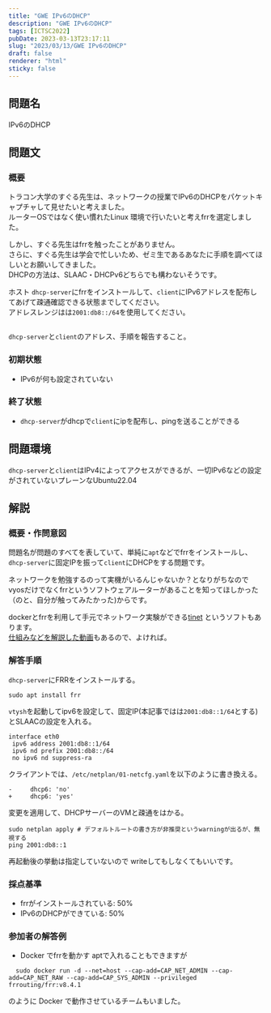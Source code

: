 ```yaml
---
title: "GWE IPv6のDHCP"
description: "GWE IPv6のDHCP"
tags: [ICTSC2022]
pubDate: 2023-03-13T23:17:11
slug: "2023/03/13/GWE IPv6のDHCP"
draft: false
renderer: "html"
sticky: false
---
```



<h2>問題名</h2>



<p>IPv6のDHCP</p>



<h2>問題文</h2>



<h3>概要</h3>



<p>トラコン大学のすぐる先生は、ネットワークの授業でIPv6のDHCPをパケットキャプチャして見せたいと考えました。  <br>
ルーターOSではなく使い慣れたLinux 環境で行いたいと考えfrrを選定しました。  </p>



<p>しかし、すぐる先生はfrrを触ったことがありません。  <br>
さらに、すぐる先生は学会で忙しいため、ゼミ生であるあなたに手順を調べてほしいとお願いしてきました。  <br>
DHCPの方法は、SLAAC・DHCPv6どちらでも構わないそうです。  </p>



<p>ホスト <code>dhcp-server</code>にfrrをインストールして、<code>client</code>にIPv6アドレスを配布してあげて疎通確認できる状態までしてください。<br>
アドレスレンジはは<code>2001:db8::/64</code>を使用してください。</p>



<figure class="wp-block-image"><img decoding="async" src="https://i.imgur.com/LZYF9KP.png.webp" alt=""/></figure>



<p><code>dhcp-server</code>と<code>client</code>のアドレス、手順を報告すること。</p>



<h3>初期状態</h3>



<ul>
<li>IPv6が何も設定されていない</li>
</ul>



<h3>終了状態</h3>



<ul>
<li><code>dhcp-server</code>がdhcpで<code>client</code>にipを配布し、pingを送ることができる</li>
</ul>



<h2>問題環境</h2>



<p><code>dhcp-server</code>と<code>client</code>はIPv4によってアクセスができるが、一切IPv6などの設定がされていないプレーンなUbuntu22.04</p>



<h2>解説</h2>



<h3>概要・作問意図</h3>



<p>問題名が問題のすべてを表していて、単純に<code>apt</code>などでfrrをインストールし、<code>dhcp-server</code>に固定IPを振って<code>client</code>にDHCPをする問題です。  </p>



<p>ネットワークを勉強するのって実機がいるんじゃないか？となりがちなのでvyosだけでなくfrrというソフトウェアルーターがあることを知ってほしかった（のと、自分が触ってみたかった)からです。  </p>



<p>dockerとfrrを利用して手元でネットワーク実験ができる<a href="https://github.com/tinynetwork/tinet">tinet</a> というソフトもあります。<br> <a href="https://youtu.be/_gaeI56vmPI">仕組みなどを解説した動画</a>もあるので、よければ。</p>



<h3>解答手順</h3>



<p><code>dhcp-server</code>にFRRをインストールする。</p>


<div class="wp-block-syntaxhighlighter-code "><pre class="brush: plain; title: ; title: ; notranslate" title=""><code>sudo apt install frr</code></pre></div>


<p><code>vtysh</code>を起動してipv6を設定して、固定IP(本記事ではは<code>2001:db8::1/64</code>とする)とSLAACの設定を入れる。</p>


<div class="wp-block-syntaxhighlighter-code "><pre class="brush: plain; title: ; title: ; notranslate" title=""><code>interface eth0
 ipv6 address 2001:db8::1/64
 ipv6 nd prefix 2001:db8::/64
 no ipv6 nd suppress-ra</code></pre></div>


<p>クライアントでは、<code>/etc/netplan/01-netcfg.yaml</code>を以下のように書き換える。</p>


<div class="wp-block-syntaxhighlighter-code "><pre class="brush: plain; title: ; title: ; notranslate" title=""><code>-     dhcp6: 'no'
+     dhcp6: 'yes'</code></pre></div>


<p>変更を適用して、DHCPサーバーのVMと疎通をはかる。</p>


<div class="wp-block-syntaxhighlighter-code "><pre class="brush: plain; title: ; title: ; notranslate" title=""><code>sudo netplan apply # デフォルトルートの書き方が非推奨というwarningが出るが、無視する
ping 2001:db8::1</code></pre></div>


<p>再起動後の挙動は指定していないので writeしてもしなくてもいいです。  </p>



<h3>採点基準</h3>



<ul>
<li>frrがインストールされている: 50%</li>



<li>IPv6のDHCPができている: 50%</li>
</ul>



<h3>参加者の解答例</h3>



<ul>
<li>Docker でfrrを動かす  
aptで入れることもできますが</li>
</ul>


<div class="wp-block-syntaxhighlighter-code "><pre class="brush: plain; title: ; title: ; notranslate" title=""><code>  sudo docker run -d --net=host --cap-add=CAP_NET_ADMIN --cap-add=CAP_NET_RAW --cap-add=CAP_SYS_ADMIN --privileged frrouting/frr:v8.4.1</code></pre></div>


<p>のように Docker で動作させているチームもいました。  </p>
